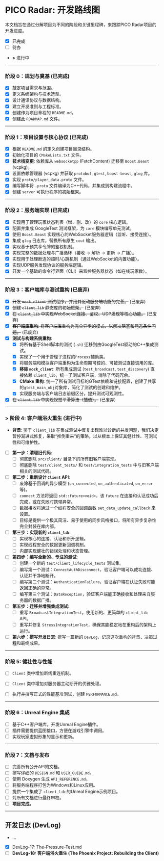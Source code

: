 # PICO Radar: 开发路线图

本文档旨在通过分解项目为不同的阶段和关键里程碑，来跟踪PICO Radar项目的开发进度。

-   [x] 已完成
-   [ ] 待办
-   **>** 进行中

---

### 阶段 0：规划与奠基 (已完成)

*   [x] 敲定项目需求与范围。
*   [x] 定义系统架构与技术选型。
*   [x] 设计通讯协议与数据结构。
*   [x] 建立开发准则与工程标准。
*   [x] 创建作为项目章程的 `README.md`。
*   [x] 创建此 `ROADMAP.md` 文件。

---

### 阶段 1：项目设置与核心协议 (已完成)

*   [x] 根据 `README.md` 的定义创建项目目录结构。
*   [x] 初始化项目的 `CMakeLists.txt` 文件。
*   [x] **技术栈变更**: 依赖库从 `websocketpp` (FetchContent) 迁移至 `Boost.Beast` (vcpkg)。
*   [x] 设置依赖管理器 (vcpkg) 并获取 `protobuf`, `gtest`, `boost-beast`, `glog` 库。
*   [x] 实现 `proto/player_data.proto` 文件。
*   [x] 编写脚本将 `.proto` 文件编译为C++代码，并集成到构建流程中。
*   [x] 创建 `server` 可执行程序的初始框架。

---

### 阶段 2：服务端实现 (已完成)

*   [x] 实现用于管理玩家状态列表（增、删、改）的 `core` 核心逻辑。
*   [x] 配置并集成 GoogleTest 测试框架，为 `core` 模块编写单元测试。
*   [x] 使用 `Boost.Beast` 实现核心的WebSocket服务器逻辑（监听、接受连接）。
*   [x] 集成 `glog` 日志库，替换所有原生 `cout` 输出。
*   [x] 实现基于预共享令牌的鉴权机制。
*   [x] 实现完整的数据处理与广播循环（接收 -> 解析 -> 更新 -> 广播）。
*   [x] 实现用于处理断连的超时/心跳机制（通过WebSocket的内置功能）。
*   [x] 实现UDP服务发现协议的服务端逻辑。
*   [x] 开发一个基础的命令行界面（CLI）来监控服务器状态（如在线玩家数）。

---

### 阶段 3：客户端库与测试重构 (已废弃)

*   [x] ~~开发 `mock_client` 测试程序，并用其驱动服务端功能的完善。~~ (已废弃)
*   [x] ~~创建 `client_lib` 静态库的初始框架。~~ (已废弃)
*   [x] ~~在 `client_lib` 中实现WebSocket连接、鉴权、UDP发现等核心功能。~~ (已废弃)
*   [x] ~~**客户端库重构**: 将客户端库重构为完全异步的模式，以解决阻塞和竞态条件问题。~~ (已废弃)
*   [x] **测试与构建系统重构**:
    *   [x] 将所有基于Shell脚本的测试 (`.sh`) 迁移到由GoogleTest驱动的C++集成测试。
    *   [x] 实现了一个用于管理子进程的`Process`辅助类。
    *   [x] 将服务端和模拟客户端重构为生命周期可控的、可被测试直接调用的库。
    *   [x] **移除 `mock_client`**: 所有集成测试 (`test_broadcast`, `test_discovery`) 直接依赖 `client_lib`，统一了测试客户端，消除了代码冗余。
    *   [x] **CMake 重构**: 统一了所有测试目标的GTest依赖和链接配置，创建了共享的`gtest_main_obj`对象库，简化了测试的创建和维护。
    *   [x] 实现服务端与客户端日志前缀区分，提升测试可观测性。
*   [x] ~~在 `client_lib` 中实现视觉平滑算法（插值）。~~ (已废弃)

---

### **> 阶段 4: 客户端浴火重生 (进行中)**

*   **背景**: 鉴于 `client_lib` 在集成测试中反复出现难以诊断的并发问题，我们决定暂停渐进式修复，采取“推倒重来”的策略，以从根本上保证其健壮性、可测试性和可维护性。
*   [ ] **第一步：清理旧代码**: 
    *   [ ] 彻底删除 `src/client/` 目录下的所有旧客户端实现。
    *   [ ] 彻底删除 `test/client_tests/` 和 `test/integration_tests` 中与旧客户端相关的测试代码。
*   [ ] **第二步：重新设计 `Client` API**:
    *   [ ] 废除基于回调的异步模型 (`on_connected`, `on_authenticated`, `on_error` 等)。
    *   [ ] `connect` 方法将返回 `std::future<void>`，该 `future` 在连接和认证成功后完成，或在失败时携带异常。
    *   [ ] 数据接收将通过一个线程安全的回调函数 `set_data_update_callback` 来设置。
    *   [ ] 目标是提供一个极其简洁、易于使用的同步风格接口，将所有异步复杂性完全封装在库内部。
*   [ ] **第三步：实现新的 `client_lib`**:
    *   [ ] 实现核心的连接、认证和断开逻辑。
    *   [ ] 实现线程安全的数据更新回调机制。
    *   [ ] 内部实现健壮的错误处理和状态管理。
*   [ ] **第四步：编写全新的、专注的测试**:
    *   [ ] 创建一个新的 `test/client_lifecycle_tests` 测试集。
    *   [ ] 编写第一个测试：`ConnectAuthDisconnect`，验证客户端可以成功连接、认证并干净地断开。
    *   [ ] 编写第二个测试：`AuthenticationFailure`，验证客户端在认证失败时能返回正确的异常。
    *   [ ] 编写第三个测试：`DataReception`，验证客户端能正确接收和处理来自服务器的数据广播。
*   [ ] **第五步：迁移并增强集成测试**:
    *   [ ] 重写 `BroadcastIntegrationTest`，使用新的、更简单的 `client_lib` API。
    *   [ ] 重写并修复 `StressIntegrationTest`，确保其能稳定地在重构后的架构上运行。
*   [ ] **第六步：撰写开发日志**: 撰写一篇新的 `DevLog`，记录这次重构的背景、决策过程和最终成果。

---

### 阶段 5: 健壮性与性能

*   [ ] `Client` 类中增加断线重连机制。
*   [ ] `Client` 类中增加对服务器主动断开的优雅处理。
*   [ ] 执行并撰写正式的性能基准测试，创建 `PERFORMANCE.md`。


---

### 阶段 6：Unreal Engine 集成

*   [ ] 基于C++客户端库，开发Unreal Engine插件。
*   [ ] 插件需要提供蓝图接口，方便在游戏引擎中调用。
*   [ ] 实现玩家虚拟形象的显示和更新。

---

### 阶段 7：文档与发布

*   [ ] 完善所有公开API的文档。
*   [ ] 撰写详细的 `DESIGN.md` 和 `USER_GUIDE.md`。
*   [ ] 使用 Doxygen 生成 `API_REFERENCE.md`。
*   [ ] 将服务端程序打包为Windows和Linux应用。
*   [ ] 提供一个集成了 `client_lib` 的Unreal Engine示例项目。
*   [ ] 对所有文档进行最终审校。
*   [ ] **项目完成。**

---

## 开发日志 (DevLog)

*   ...
*   [x] DevLog-17: The-Pressure-Test.md
*   [ ] **DevLog-18: 客户端浴火重生 (The Phoenix Project: Rebuilding the Client)**
